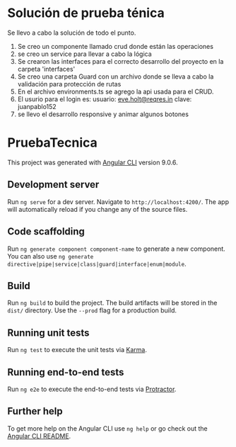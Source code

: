 # Solución de prueba ténica
Se llevo a cabo la solución de todo el punto.
1. Se creo un componente llamado crud donde están las operaciones
2. se creo un service para llevar a cabo la lógica
3. Se crearon las interfaces para el correcto desarrollo del proyecto en la carpeta 'interfaces'
4. Se creo una carpeta Guard con un archivo donde se lleva a cabo la validación para protección de rutas
5. En el archivo environments.ts se agrego la api usada para el CRUD.
6. El usurio para el login es: 
  usuario: eve.holt@reqres.in
  clave: juanpablo152
7. se llevo el desarrollo responsive y animar algunos botones


# PruebaTecnica

This project was generated with [Angular CLI](https://github.com/angular/angular-cli) version 9.0.6.

## Development server

Run `ng serve` for a dev server. Navigate to `http://localhost:4200/`. The app will automatically reload if you change any of the source files.

## Code scaffolding

Run `ng generate component component-name` to generate a new component. You can also use `ng generate directive|pipe|service|class|guard|interface|enum|module`.

## Build

Run `ng build` to build the project. The build artifacts will be stored in the `dist/` directory. Use the `--prod` flag for a production build.

## Running unit tests

Run `ng test` to execute the unit tests via [Karma](https://karma-runner.github.io).

## Running end-to-end tests

Run `ng e2e` to execute the end-to-end tests via [Protractor](http://www.protractortest.org/).

## Further help

To get more help on the Angular CLI use `ng help` or go check out the [Angular CLI README](https://github.com/angular/angular-cli/blob/master/README.md).
